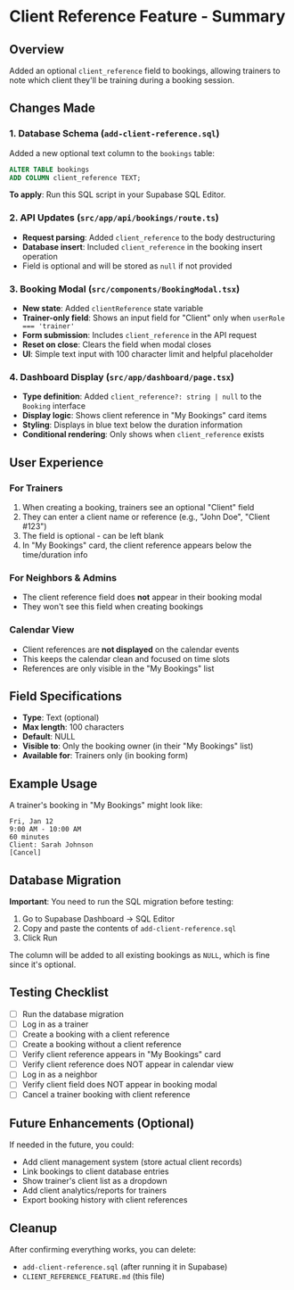 # Client Reference Feature - Summary

## Overview

Added an optional `client_reference` field to bookings, allowing trainers to note which client they'll be training during a booking session.

## Changes Made

### 1. Database Schema (`add-client-reference.sql`)

Added a new optional text column to the `bookings` table:

```sql
ALTER TABLE bookings
ADD COLUMN client_reference TEXT;
```

**To apply**: Run this SQL script in your Supabase SQL Editor.

### 2. API Updates (`src/app/api/bookings/route.ts`)

- **Request parsing**: Added `client_reference` to the body destructuring
- **Database insert**: Included `client_reference` in the booking insert operation
- Field is optional and will be stored as `null` if not provided

### 3. Booking Modal (`src/components/BookingModal.tsx`)

- **New state**: Added `clientReference` state variable
- **Trainer-only field**: Shows an input field for "Client" only when `userRole === 'trainer'`
- **Form submission**: Includes `client_reference` in the API request
- **Reset on close**: Clears the field when modal closes
- **UI**: Simple text input with 100 character limit and helpful placeholder

### 4. Dashboard Display (`src/app/dashboard/page.tsx`)

- **Type definition**: Added `client_reference?: string | null` to the `Booking` interface
- **Display logic**: Shows client reference in "My Bookings" card items
- **Styling**: Displays in blue text below the duration information
- **Conditional rendering**: Only shows when `client_reference` exists

## User Experience

### For Trainers

1. When creating a booking, trainers see an optional "Client" field
2. They can enter a client name or reference (e.g., "John Doe", "Client #123")
3. The field is optional - can be left blank
4. In "My Bookings" card, the client reference appears below the time/duration info

### For Neighbors & Admins

- The client reference field does **not** appear in their booking modal
- They won't see this field when creating bookings

### Calendar View

- Client references are **not displayed** on the calendar events
- This keeps the calendar clean and focused on time slots
- References are only visible in the "My Bookings" list

## Field Specifications

- **Type**: Text (optional)
- **Max length**: 100 characters
- **Default**: NULL
- **Visible to**: Only the booking owner (in their "My Bookings" list)
- **Available for**: Trainers only (in booking form)

## Example Usage

A trainer's booking in "My Bookings" might look like:

```
Fri, Jan 12
9:00 AM - 10:00 AM
60 minutes
Client: Sarah Johnson
[Cancel]
```

## Database Migration

**Important**: You need to run the SQL migration before testing:

1. Go to Supabase Dashboard → SQL Editor
2. Copy and paste the contents of `add-client-reference.sql`
3. Click Run

The column will be added to all existing bookings as `NULL`, which is fine since it's optional.

## Testing Checklist

- [ ] Run the database migration
- [ ] Log in as a trainer
- [ ] Create a booking with a client reference
- [ ] Create a booking without a client reference
- [ ] Verify client reference appears in "My Bookings" card
- [ ] Verify client reference does NOT appear in calendar view
- [ ] Log in as a neighbor
- [ ] Verify client field does NOT appear in booking modal
- [ ] Cancel a trainer booking with client reference

## Future Enhancements (Optional)

If needed in the future, you could:

- Add client management system (store actual client records)
- Link bookings to client database entries
- Show trainer's client list as a dropdown
- Add client analytics/reports for trainers
- Export booking history with client references

## Cleanup

After confirming everything works, you can delete:

- `add-client-reference.sql` (after running it in Supabase)
- `CLIENT_REFERENCE_FEATURE.md` (this file)
